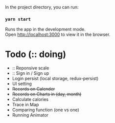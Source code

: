 


In the project directory, you can run:

### `yarn start`

Runs the app in the development mode.\
Open [http://localhost:3000](http://localhost:3000) to view it in the browser.

# Todo (:: doing)
- :: Reponsive scale
- :: Sign in / Sign up 
- Login persist (local storage, redux-persist)
- UI setting 
- ~~Records on Calender~~
- ~~Records on Charts in (day, month)~~
- Calculate calories
- Trace in Map
- Comparing function (one vs one)
- Running Animator
